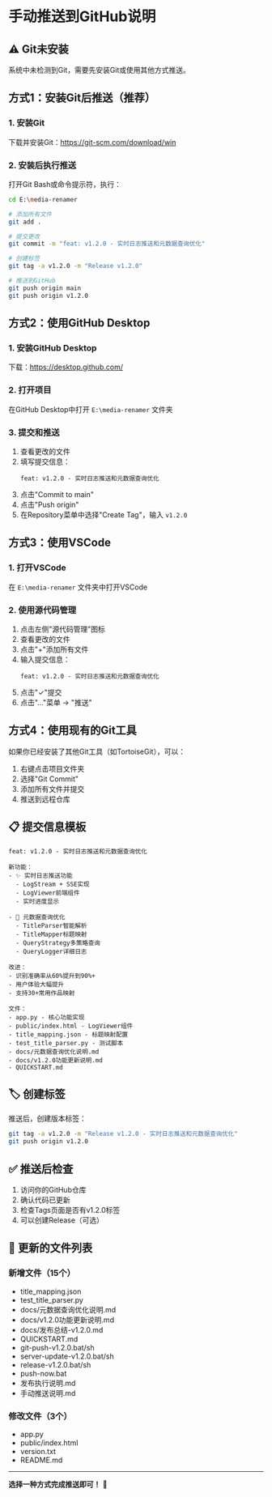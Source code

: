 # 手动推送到GitHub说明

## ⚠️ Git未安装

系统中未检测到Git，需要先安装Git或使用其他方式推送。

## 方式1：安装Git后推送（推荐）

### 1. 安装Git

下载并安装Git：https://git-scm.com/download/win

### 2. 安装后执行推送

打开Git Bash或命令提示符，执行：

```bash
cd E:\media-renamer

# 添加所有文件
git add .

# 提交更改
git commit -m "feat: v1.2.0 - 实时日志推送和元数据查询优化"

# 创建标签
git tag -a v1.2.0 -m "Release v1.2.0"

# 推送到GitHub
git push origin main
git push origin v1.2.0
```

## 方式2：使用GitHub Desktop

### 1. 安装GitHub Desktop

下载：https://desktop.github.com/

### 2. 打开项目

在GitHub Desktop中打开 `E:\media-renamer` 文件夹

### 3. 提交和推送

1. 查看更改的文件
2. 填写提交信息：
   ```
   feat: v1.2.0 - 实时日志推送和元数据查询优化
   ```
3. 点击"Commit to main"
4. 点击"Push origin"
5. 在Repository菜单中选择"Create Tag"，输入 `v1.2.0`

## 方式3：使用VSCode

### 1. 打开VSCode

在 `E:\media-renamer` 文件夹中打开VSCode

### 2. 使用源代码管理

1. 点击左侧"源代码管理"图标
2. 查看更改的文件
3. 点击"+"添加所有文件
4. 输入提交信息：
   ```
   feat: v1.2.0 - 实时日志推送和元数据查询优化
   ```
5. 点击"✓"提交
6. 点击"..."菜单 → "推送"

## 方式4：使用现有的Git工具

如果你已经安装了其他Git工具（如TortoiseGit），可以：

1. 右键点击项目文件夹
2. 选择"Git Commit"
3. 添加所有文件并提交
4. 推送到远程仓库

## 📋 提交信息模板

```
feat: v1.2.0 - 实时日志推送和元数据查询优化

新功能：
- ✨ 实时日志推送功能
  - LogStream + SSE实现
  - LogViewer前端组件
  - 实时进度显示
  
- 🚀 元数据查询优化
  - TitleParser智能解析
  - TitleMapper标题映射
  - QueryStrategy多策略查询
  - QueryLogger详细日志

改进：
- 识别准确率从60%提升到90%+
- 用户体验大幅提升
- 支持30+常用作品映射

文件：
- app.py - 核心功能实现
- public/index.html - LogViewer组件
- title_mapping.json - 标题映射配置
- test_title_parser.py - 测试脚本
- docs/元数据查询优化说明.md
- docs/v1.2.0功能更新说明.md
- QUICKSTART.md
```

## 🏷️ 创建标签

推送后，创建版本标签：

```bash
git tag -a v1.2.0 -m "Release v1.2.0 - 实时日志推送和元数据查询优化"
git push origin v1.2.0
```

## ✅ 推送后检查

1. 访问你的GitHub仓库
2. 确认代码已更新
3. 检查Tags页面是否有v1.2.0标签
4. 可以创建Release（可选）

## 📝 更新的文件列表

### 新增文件（15个）
- title_mapping.json
- test_title_parser.py
- docs/元数据查询优化说明.md
- docs/v1.2.0功能更新说明.md
- docs/发布总结-v1.2.0.md
- QUICKSTART.md
- git-push-v1.2.0.bat/sh
- server-update-v1.2.0.bat/sh
- release-v1.2.0.bat/sh
- push-now.bat
- 发布执行说明.md
- 手动推送说明.md

### 修改文件（3个）
- app.py
- public/index.html
- version.txt
- README.md

---

**选择一种方式完成推送即可！** 🚀
